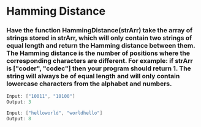 # Hamming Distance

### Have the function HammingDistance(strArr) take the array of strings stored in strArr, which will only contain two strings of equal length and return the Hamming distance between them. The Hamming distance is the number of positions where the corresponding characters are different. For example: if strArr is ["coder", "codec"] then your program should return 1. The string will always be of equal length and will only contain lowercase characters from the alphabet and numbers.

```java
Input: ["10011", "10100"]
Output: 3

Input: ["helloworld", "worldhello"]
Output: 8
```
